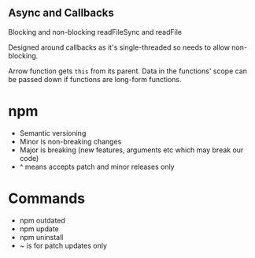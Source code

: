 ## Async and Callbacks

Blocking and non-blocking
readFileSync and readFile

Designed around callbacks as it's single-threaded so needs to allow non-blocking.

Arrow function gets `this` from its parent.
Data in the functions' scope can be passed down if functions are long-form functions.

# npm

- Semantic versioning
- Minor is non-breaking changes
- Major is breaking (new features, arguments etc which may break our code)
- ^ means accepts patch and minor releases only

# Commands

- npm outdated
- npm update
- npm uninstall
- ~ is for patch updates only
